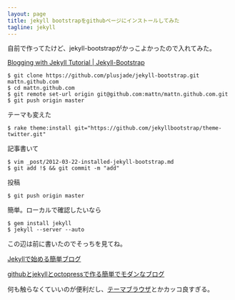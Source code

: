 ```yaml
---
layout: page
title: jekyll bootstrapをgithubページにインストールしてみた
tagline: jekyll
---
```

自前で作ってたけど、jekyll-bootstrapがかっこよかったので入れてみた。

[Blogging with Jekyll Tutorial | Jekyll-Bootstrap](http://jekyllbootstrap.com/)

    $ git clone https://github.com/plusjade/jekyll-bootstrap.git mattn.github.com
    $ cd mattn.github.com
    $ git remote set-url origin git@github.com:mattn/mattn.github.com.git
    $ git push origin master

テーマも変えた

    $ rake theme:install git="https://github.com/jekyllbootstrap/theme-twitter.git"

記事書いて

    $ vim _post/2012-03-22-installed-jekyll-bootstrap.md
	$ git add !$ && git commit -m "add"

投稿

    $ git push origin master

簡単。ローカルで確認したいなら

    $ gem install jekyll
    $ jekyll --server --auto

この辺は前に書いたのでそっちを見てね。

[Jekyllで始める簡単ブログ](http://mattn.kaoriya.net/software/lang/ruby/20090409185248.htm)

[githubとjekyllとoctopressで作る簡単でモダンなブログ](http://mattn.kaoriya.net/software/lang/ruby/20111017205717.htm)

何も触らなくていいのが便利だし、[テーマブラウザ](http://themes.jekyllbootstrap.com/)とかカッコ良すぎる。



